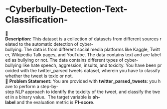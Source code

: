 # -Cyberbully-Detection-Text-Classification-
🧾**Description:** This dataset is a collection of datasets from different sources related to the automatic detection of cyber-bullying. The data is from different social media platforms like Kaggle, Twitter, Wikipedia Talk pages, and YouTube. The data contains text and are labeled as bullying or not. The data contains different types of cyber-bullying like hate speech, aggression, insults, and toxicity. You have been provided with the twitter\_parsed tweets dataset, wherein you have to classify whether the tweet is toxic or not. 🧭 **Problem Statement:** You are provided with **twitter\_parsed\_tweets**: you have to perform a step-by-step NLP approach to identify the toxicity of the tweet, and classify the tweet in a binary value.   The target variable is **oh-label** and the evaluation metric is **F1-score**.
